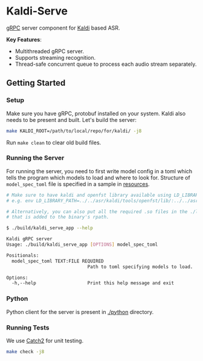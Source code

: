 # Kaldi-Serve

[gRPC](https://grpc.io/) server component for [Kaldi](https://kaldi-asr.org/)
based ASR.

**Key Features**:

- Multithreaded gRPC server.
- Supports streaming recognition.
- Thread-safe concurrent queue to process each audio stream separately.

## Getting Started

### Setup

Make sure you have gRPC, protobuf installed on your system. Kaldi also needs to
be present and built. Let's build the server:

```bash
make KALDI_ROOT=/path/to/local/repo/for/kaldi/ -j8
```

Run `make clean` to clear old build files.

### Running the Server

For running the server, you need to first write model config in a toml which
tells the program which models to load and where to look for. Structure of
`model_spec_toml` file is specified in a sample in
[resources](./resources/model-spec.toml).

```bash
# Make sure to have kaldi and openfst library available using LD_LIBRARY_PATH or something
# e.g. env LD_LIBRARY_PATH=../../asr/kaldi/tools/openfst/lib/:../../asr/kaldi/src/lib/ ./build/kaldi_serve_app

# Alternatively, you can also put all the required .so files in the ./lib/ directory since
# that is added to the binary's rpath.

$ ./build/kaldi_serve_app --help

Kaldi gRPC server
Usage: ./build/kaldi_serve_app [OPTIONS] model_spec_toml

Positionals:
  model_spec_toml TEXT:FILE REQUIRED
                              Path to toml specifying models to load.

Options:
  -h,--help                   Print this help message and exit
```

### Python

Python client for the server is present in [./python](./python) directory.

### Running Tests

We use [Catch2](https://github.com/catchorg/Catch2) for unit testing.

```bash
make check -j8
```
